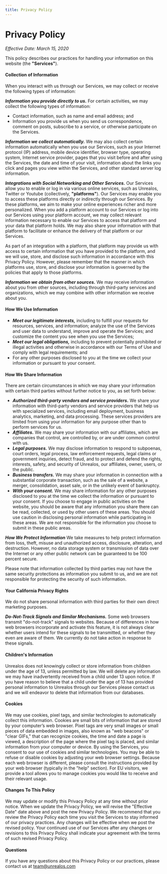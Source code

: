 ```yaml
---
title: Privacy Policy
---
```


# Privacy Policy

*Effective Date: March 15, 2020*

This policy describes our practices for handling your information on this website (the **"Services"**).

#### Collection of Information

When you interact with us through our Services, we may collect or receive the following types of information:

***Information you provide directly to us.*** For certain activities, we may collect the following types of information:

- Contact information, such as name and email address; and
- Information you provide us when you send us correspondence, comment on posts, subscribe to a service, or otherwise participate on the Services.

***Information we collect automatically.*** We may also collect certain information automatically when you use our Services, such as your Internet protocol (IP) address, mobile device identifier, browser type, operating system, Internet service provider, pages that you visit before and after using the Services, the date and time of your visit, information about the links you click and pages you view within the Services, and other standard server log information.

***Integrations with Social Networking and Other Services.*** Our Services allow you to enable or log in via various online services, such as Unrealos, Twitter or Youtube (collectively, **"platforms"**). Our Services may enable you to access these platforms directly or indirectly through our Services. By these platforms, we aim to make your online experiences richer and more personalized. When you add a platform account to our Services or log into our Services using your platform account, we may collect relevant information necessary to enable our Services to access that platform and your data that platform holds. We may also share your information with that platform to facilitate or enhance the delivery of that platform or our Services.

As part of an integration with a platform, that platform may provide us with access to certain information that you have provided to the platform, and we will use, store, and disclose such information in accordance with this Privacy Policy. However, please remember that the manner in which platforms use, store, and disclose your information is governed by the policies that apply to those platforms.

***Information we obtain from other sources.*** We may receive information about you from other sources, including through third-party services and organizations, which we may combine with other information we receive about you.

#### How We Use Information

- ***Meet our legitimate interests,*** including to fulfill your requests for resources, services, and information; analyze the use of the Services and user data to understand, improve and operate the Services; and customize the content you see when you use the Services;
- ***Meet our legal obligations,*** including to prevent potentially prohibited or illegal activities and otherwise in accordance with our Terms of Use and comply with legal requirements; and
- For any other purposes disclosed to you at the time we collect your information or pursuant to your consent.

#### How We Share Information

There are certain circumstances in which we may share your information with certain third parties without further notice to you, as set forth below:

- ***Authorized third-party vendors and service providers.*** We share your information with third-party vendors and service providers that help us with specialized services, including email deployment, business analytics, marketing, and data processing. These services providers are limited from using your information for any purpose other than to perform services for us.
- ***Affiliates.*** We may share your information with our affiliates, which are companies that control, are controlled by, or are under common control with us.
- ***Legal purposes.*** We may disclose information to respond to subpoenas, court orders, legal process, law enforcement requests, legal claims or government inquiries, detect fraud, and to protect and defend the rights, interests, safety, and security of Unrealos, our affiliates, owner, users, or the public.
- ***Business transfers.*** We may share your information in connection with a substantial corporate transaction, such as the sale of a website, a merger, consolidation, asset sale, or in the unlikely event of bankruptcy.
- ***With your consent.*** We may share information for any other purposes disclosed to you at the time we collect the information or pursuant to your consent. If you choose to engage in public activities on the website, you should be aware that any information you share there can be read, collected, or used by other users of these areas. You should use caution in disclosing personal information while participating in these areas. We are not responsible for the information you choose to submit in these public areas.

***How We Protect Information*** We take measures to help protect information from loss, theft, misuse and unauthorized access, disclosure, alteration, and destruction. However, no data storage system or transmission of data over the Internet or any other public network can be guaranteed to be 100 percent secure.

Please note that information collected by third parties may not have the same security protections as information you submit to us, and we are not responsible for protecting the security of such information.

#### Your California Privacy Rights

We do not share personal information with third parties for their own direct marketing purposes.

***Do-Not-Track Signals and Similar Mechanisms.*** Some web browsers transmit "do-not-track" signals to websites. Because of differences in how web browsers incorporate and activate this feature, it is not always clear whether users intend for these signals to be transmitted, or whether they even are aware of them. We currently do not take action in response to these signals.

#### Children's Information

Unrealos does not knowingly collect or store information from children under the age of 13, unless permitted by law. We will delete any information we may have inadvertently received from a child under 13 upon notice. If you have reason to believe that a child under the age of 13 has provided personal information to Unrealos through our Services please contact us and we will endeavor to delete that information from our databases.

#### Cookies

We may use cookies, pixel tags, and similar technologies to automatically collect this information. Cookies are small bits of information that are stored by your computer’s web browser. Pixel tags are very small images or small pieces of data embedded in images, also known as "web beacons" or "clear GIFs," that can recognize cookies, the time and date a page is viewed, a description of the page where the pixel tag is placed, and similar information from your computer or device. By using the Services, you consent to our use of cookies and similar technologies. You may be able to refuse or disable cookies by adjusting your web browser settings. Because each web browser is different, please consult the instructions provided by your web browser (typically in the "help" section). For EU visitors, we provide a tool allows you to manage cookies you would like to receive and their relevant usage.

#### Changes To This Policy

We may update or modify this Privacy Policy at any time without prior notice. When we update the Privacy Policy, we will revise the "Effective Date" date above and post the new Privacy Policy. We recommend that you review the Privacy Policy each time you visit the Services to stay informed of our privacy practices. Any changes will be effective when we post the revised policy. Your continued use of our Services after any changes or revisions to this Privacy Policy shall indicate your agreement with the terms of such revised Privacy Policy.

#### Questions

If you have any questions about this Privacy Policy or our practices, please contact us at team@unrealos.com
